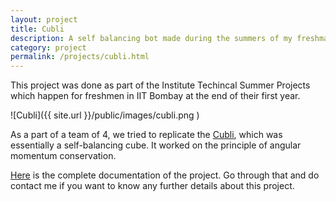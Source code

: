 ```yaml
---
layout: project
title: Cubli
description: A self balancing bot made during the summers of my freshman year
category: project
permalink: /projects/cubli.html
---
```


This project was done as part of the Institute Techincal Summer Projects which happen for freshmen in IIT Bombay at the end of their first year.

 ![Cubli]({{ site.url }}/public/images/cubli.png )

As a part of a team of 4, we tried to replicate the [Cubli]( https://www.youtube.com/watch?v=n_6p-1J551Y ), which was essentially a self-balancing cube. It worked on the principle of angular momentum conservation.

[Here]( https://stab-iitb.org/itsprandomap/documentation?id=46 ) is the complete documentation of the project. Go through that and do contact me if you want to know any further details about this project.
